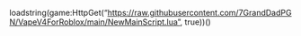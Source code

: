 loadstring(game:HttpGet(“https://raw.githubusercontent.com/7GrandDadPGN/VapeV4ForRoblox/main/NewMainScript.lua”, true))()
